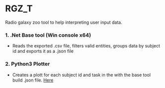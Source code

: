 # RGZ_T
Radio galaxy zoo tool to help interpreting user input data.

### 1. .Net Base tool (Win console x64)
- Reads the exported .csv file, filters valid entities, groups data by subject id and exports it as a .json file
  
### 2. Python3 Plotter
- Creates a plott for each subject id and task in the with the base tool build .json file.
[Here](https://github.com/DRgreenT/RGZ_T/tree/master/Plotter)

